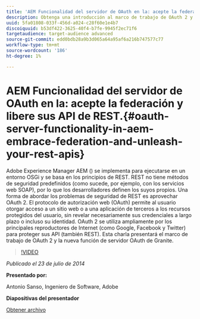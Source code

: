 ```yaml
---
title: 'AEM Funcionalidad del servidor de OAuth en la: acepte la federación y libere sus API de REST.'
description: Obtenga una introducción al marco de trabajo de OAuth 2 y a la función de servidor OAuth de Granite. Adobe Experience Manager AEM () se implementa para ejecutarse en un entorno OSGi y se basa en los principios de REST.
uuid: 5fa01808-033f-456d-a024-c28f60e1e4b7
discoiquuid: b53df422-3625-40f4-b7fe-9945f2ec71f6
targetaudience: target-audience advanced
source-git-commit: edd0bdb28a9b3d065a64a95af6a216b747577c77
workflow-type: tm+mt
source-wordcount: '186'
ht-degree: 1%

---
```


# AEM Funcionalidad del servidor de OAuth en la: acepte la federación y libere sus API de REST.{#oauth-server-functionality-in-aem-embrace-federation-and-unleash-your-rest-apis}

Adobe Experience Manager AEM () se implementa para ejecutarse en un entorno OSGi y se basa en los principios de REST. REST no tiene métodos de seguridad predefinidos (como sucede, por ejemplo, con los servicios web SOAP), por lo que los desarrolladores definen los suyos propios. Una forma de abordar los problemas de seguridad de REST es aprovechar OAuth 2. El protocolo de autorización web (OAuth) permite al usuario otorgar acceso a un sitio web o a una aplicación de terceros a los recursos protegidos del usuario, sin revelar necesariamente sus credenciales a largo plazo o incluso su identidad. OAuth 2 se utiliza ampliamente por los principales reproductores de Internet (como Google, Facebook y Twitter) para proteger sus API (también REST). Esta charla presentará el marco de trabajo de OAuth 2 y la nueva función de servidor OAuth de Granite.

>[!VIDEO](https://video.tv.adobe.com/v/19466/?quality=9)

*Publicado el 23 de julio de 2014*

**Presentado por:**

Antonio Sanso, Ingeniero de Software, Adobe

**Diapositivas del presentador**

[Obtener archivo](assets/oauth-server-functionality-in-aem-7-23-14.pdf)
<!--
[Get back to the Overview](https://helpx.adobe.com/experience-manager/kt/eseminars/gems/aem-index.html)
-->
